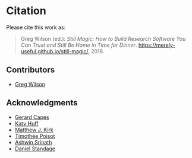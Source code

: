 # Citation

Please cite this work as:

> Greg Wilson (ed.):
> *Still Magic: How to Build Research Software You Can Trust and Still Be Home in Time for Dinner*.
> <https://merely-useful.github.io/still-magic/>, 2018.

## Contributors

-   [Greg Wilson](http://third-bit.com)

## Acknowledgments

-   [Gerard Capes](https://github.com/gcapes)
-   [Katy Huff](http://katyhuff.github.io/)
-   [Matthew J. Kirk](https://www.matthewkirk.com/)
-   [Timothée Poisot](http://poisotlab.io/)
-   [Ashwin Srinath](https://ccit.clemson.edu/research/researcher-profiles/ashwin-srinath/)
-   [Daniel Standage](https://standage.github.io/)
